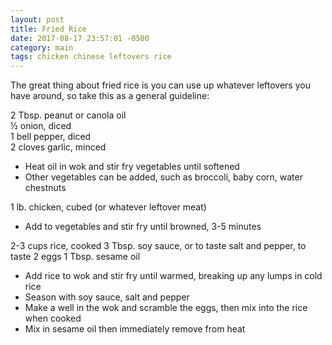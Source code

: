 ```yaml
---
layout: post
title: Fried Rice
date: 2017-08-17 23:57:01 -0500
category: main
tags: chicken chinese leftovers rice
---
```

The great thing about fried rice is you can use up whatever leftovers you have around, so take this as a general guideline:  
  
2 Tbsp. peanut or canola oil  
½ onion, diced  
1 bell pepper, diced  
2 cloves garlic, minced  
<ul>
 	<li>Heat oil in wok and stir fry vegetables until softened</li>
 	<li>Other vegetables can be added, such as broccoli, baby corn, water chestnuts</li>
</ul>
1 lb. chicken, cubed (or whatever leftover meat)  
<ul>
 	<li>Add to vegetables and stir fry until browned, 3-5 minutes</li>
</ul>
2-3 cups rice, cooked  
3 Tbsp. soy sauce, or to taste  
salt and pepper, to taste  
2 eggs  
1 Tbsp. sesame oil  
<ul>
 	<li>Add rice to wok and stir fry until warmed, breaking up any lumps in cold rice</li>
 	<li>Season with soy sauce, salt and pepper</li>
 	<li>Make a well in the wok and scramble the eggs, then mix into the rice when cooked</li>
 	<li>Mix in sesame oil then immediately remove from heat</li>
</ul>
